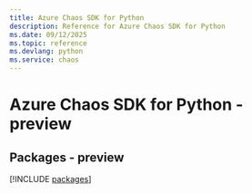 ```yaml
---
title: Azure Chaos SDK for Python
description: Reference for Azure Chaos SDK for Python
ms.date: 09/12/2025
ms.topic: reference
ms.devlang: python
ms.service: chaos
---
```

# Azure Chaos SDK for Python - preview
## Packages - preview
[!INCLUDE [packages](chaos-index.md)]